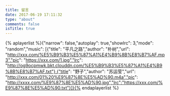 ```yaml
---
title: 留言
date: 2017-06-19 17:11:32
type: "about"
comments: false
isTitle: true
---
```


{% aplayerlist %}{"narrow": false,"autoplay": true,"showlrc": 3,"mode": "random","music": [{"title": "平凡之路","author": "朴树","url": "http://xxx.com/%E5%B9%B3%E5%87%A1%E4%B9%8B%E8%B7%AF.mp3","pic": "https://xxx.com/1.jpg","lrc": "http://og9ocpmwk.bkt.clouddn.com/%E5%B9%B3%E5%87%A1%E4%B9%8B%E8%B7%AF.txt"},{"title": "野子","author": "苏运莹","url": "http://xxx.com/01%20%E9%87%8E%E5%AD%90.m4a","pic": "http://xxxx.com/%E9%87%8E%E5%AD%90.jpg","lrc":"https://xxx.com/%E9%87%8E%E5%AD%90.txt"}]}{% endaplayerlist %}

